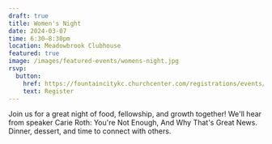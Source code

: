 ```yaml
---
draft: true
title: Women's Night
date: 2024-03-07
time: 6:30–8:30pm
location: Meadowbrook Clubhouse
featured: true
image: /images/featured-events/womens-night.jpg
rsvp:
  button:
    href: https://fountaincitykc.churchcenter.com/registrations/events/2128231
    text: Register
---
```

Join us for a great night of food, fellowship, and growth together! We'll hear from speaker Carie Roth: You're Not Enough, And Why That's Great News. Dinner, dessert, and time to connect with others.
